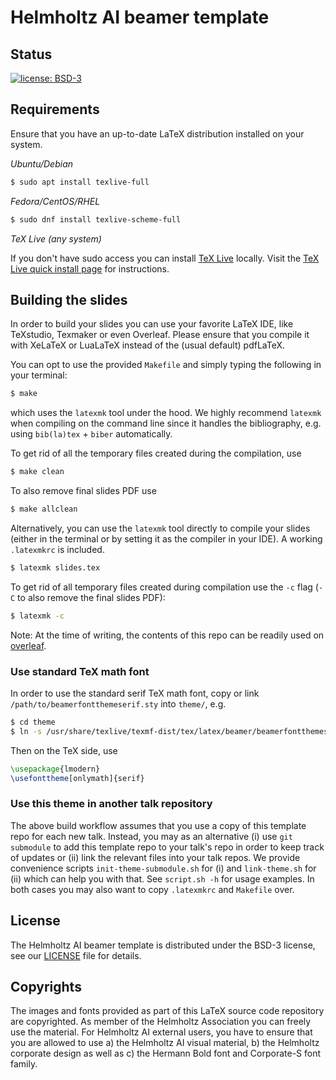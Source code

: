 # Helmholtz AI beamer template


## Status

[![license: BSD-3](https://img.shields.io/badge/License-BSD3-blue.svg)](https://opensource.org/licenses/BSD-3-Clause)


## Requirements

Ensure that you have an up-to-date LaTeX distribution installed on your system.

*Ubuntu/Debian*

```sh
$ sudo apt install texlive-full
```

*Fedora/CentOS/RHEL*

```sh
$ sudo dnf install texlive-scheme-full
```

*TeX Live (any system)*

If you don't have sudo access you can install [TeX Live](https://www.tug.org/texlive/) locally.
Visit the [TeX Live quick install page](https://www.tug.org/texlive/quickinstall.html) for instructions.


## Building the slides

In order to build your slides you can use your favorite LaTeX IDE, like TeXstudio, Texmaker or even Overleaf.
Please ensure that you compile it with XeLaTeX or LuaLaTeX instead of the (usual default) pdfLaTeX.

You can opt to use the provided `Makefile` and simply typing the following in your terminal:

```sh
$ make
```

which uses the `latexmk` tool under the hood. We highly recommend `latexmk` when
compiling on the command line since it handles the bibliography, e.g. using
`bib(la)tex` + `biber` automatically.

To get rid of all the temporary files created during the compilation, use

```sh
$ make clean
```

To also remove final slides PDF use

```sh
$ make allclean
```

Alternatively, you can use the `latexmk` tool directly to compile your slides (either in the terminal or by setting it as the compiler in your IDE).
A working `.latexmkrc` is included.

```sh
$ latexmk slides.tex
```

To get rid of all temporary files created during compilation use the `-c` flag (`-C` to also remove the final slides PDF):

```sh
$ latexmk -c
```

Note: At the time of writing, the contents of this repo can be readily used on [overleaf](https://overleaf.com).

### Use standard TeX math font

In order to use the standard serif TeX math font,
copy or link `/path/to/beamerfontthemeserif.sty` into `theme/`, e.g.

```sh
$ cd theme
$ ln -s /usr/share/texlive/texmf-dist/tex/latex/beamer/beamerfontthemeserif.sty beamerfontthemeserif.sty
```

Then on the TeX side, use

```tex
\usepackage{lmodern}
\usefonttheme[onlymath]{serif}
```

### Use this theme in another talk repository

The above build workflow assumes that you use a copy of this template repo for
each new talk. Instead, you may as an alternative (i) use `git submodule` to
add this template repo to your talk's repo in order to keep track of updates or
(ii) link the relevant files into your talk repos. We provide convenience
scripts `init-theme-submodule.sh` for (i) and `link-theme.sh` for (ii) which
can help you with that. See `script.sh -h` for usage examples. In both cases
you may also want to copy `.latexmkrc` and `Makefile` over.


## License

The Helmholtz AI beamer template is distributed under the BSD-3 license, see our [LICENSE](LICENSE) file for details.


## Copyrights

The images and fonts provided as part of this LaTeX source code repository are copyrighted. As member of the Helmholtz Association you can freely use the material. For Helmholtz AI external users, you have to ensure that you are allowed to use a) the Helmholtz AI visual material, b) the Helmholtz corporate design as well as c) the Hermann Bold font and Corporate-S font family.
